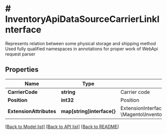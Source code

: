 # # InventoryApiDataSourceCarrierLinkInterface
Represents relation between some physical storage and shipping method Used fully qualified namespaces in annotations for proper work of WebApi request parser

## Properties 


Name | Type | Description | Notes
------------ | ------------- | ------------- | -------------
**CarrierCode**| **string** | Carrier code  | [optional]
**Position**| **int32** | Position  | [optional]
**ExtensionAttributes**| **map[string]interface{}** | ExtensionInterface class for @see \\Magento\\InventoryApi\\Api\\Data\\SourceCarrierLinkInterface  | [optional]


[[Back to Model list]](../../README.md#models) [[Back to API list]](../../README.md#endpoints) [[Back to README]](../../README.md)

